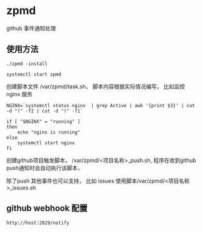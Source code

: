 # zpmd

github 事件通知处理


## 使用方法

    ./zpmd -install
    
    systemctl start zpmd

创建脚本文件 /var/zpmd/task.sh， 脚本内容根据实际情况编写， 比如监控 nginx 服务

    NGINX=`systemctl status nginx  | grep Active | awk '{print $3}' | cut -d "(" -f2 | cut -d ")" -f1`
    
    if [ "$NGINX" = "running" ]
    then
        echo "nginx is running"
    else
        systemctl start nginx
    fi

创建github项目触发脚本， /var/zpmd/<项目名称>_push.sh, 程序在收到github push通知时会自动执行该脚本， 

除了push 其他事件也可以支持， 比如 issues 使用脚本/var/zpmd/<项目名称>_issues.sh


## github webhook 配置

    http://host:2029/notify
    